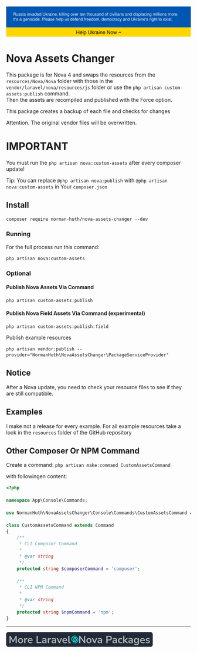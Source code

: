 [![Stand With Ukraine](https://raw.githubusercontent.com/vshymanskyy/StandWithUkraine/main/banner2-direct.svg)](https://vshymanskyy.github.io/StandWithUkraine/)

# Nova Assets Changer

This package is for Nova 4 and swaps the resources from the `resources/Nova/Nova` folder with those in the `vendor/laravel/nova/resources/js` folder or use the `php artisan custom-assets:publish`
command.  
Then the assets are recompiled and published with the Force option.

This package creates a backup of each file and checks for changes

Attention. The original vendor files will be overwritten.

# IMPORTANT

You must run the `php artisan nova:custom-assets` after every composer update!

Tip: You can replace `@php artisan nova:publish` with `@php artisan nova:custom-assets` in Your `composer.json`

## Install

```
composer require norman-huth/nova-assets-changer --dev
```

### Running

For the full process run this command:

```
php artisan nova:custom-assets
```

### Optional

#### Publish Nova Assets Via Command

```
php artisan custom-assets:publish
```

#### Publish Nova Field Assets Via Command (experimental)

```
php artisan custom-assets:publish:field
```

Publish example resources

```
php artisan vendor:publish --provider="NormanHuth\NovaAssetsChanger\PackageServiceProvider"
```

## Notice

After a Nova update, you need to check your resource files to see if they are still compatible.

## Examples

I make not a release for every example. For all example resources take a look in the `resources` folder of the GitHub repository

## Other Composer Or NPM Command
Create a command:
`php artisan make:command CustomAssetsCommand`

with followingen content:
```php
<?php

namespace App\Console\Commands;

use NormanHuth\NovaAssetsChanger\Console\Commands\CustomAssetsCommand as Command;

class CustomAssetsCommand extends Command
{
    /**
     * CLI Composer Command
     *
     * @var string
     */
    protected string $composerCommand = 'composer';

    /**
     * CLI NPM Command
     *
     * @var string
     */
    protected string $npmCommand = 'npm';
}

```

---
[![More Laravel Nova Packages](https://raw.githubusercontent.com/Muetze42/asset-repo/main/svg/more-laravel-nova-packages.svg)](https://huth.it/nova-packages)

